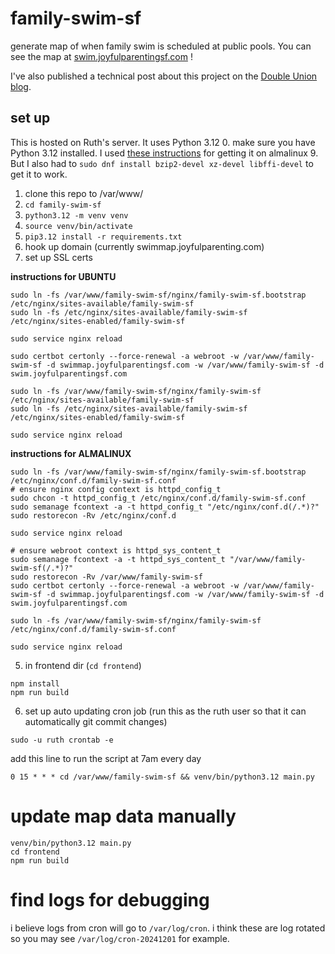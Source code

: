 # family-swim-sf
generate map of when family swim is scheduled at public pools. You can see the map at [swim.joyfulparentingsf.com](https://swim.joyfulparentingsf.com) !

I've also published a technical post about this project on the [Double Union blog](https://www.tumblr.com/doubleunion/770003986659131392/the-making-of-the-sf-family-swim-map?source=share).

## set up
This is hosted on Ruth's server. It uses Python 3.12
0. make sure you have Python 3.12 installed. I used [these instructions](https://wiki.crowncloud.net/?How_to_Install_Python_3_12_on_AlmaLinux_9) for getting it on almalinux 9. But I also had to `sudo dnf install bzip2-devel xz-devel libffi-devel` to get it to work.
1. clone this repo to /var/www/
2. `cd family-swim-sf`
3. `python3.12 -m venv venv`
4. `source venv/bin/activate`
5. `pip3.12 install -r requirements.txt`
6. hook up domain (currently swimmap.joyfulparenting.com)
7. set up SSL certs

**instructions for UBUNTU**

```
sudo ln -fs /var/www/family-swim-sf/nginx/family-swim-sf.bootstrap /etc/nginx/sites-available/family-swim-sf
sudo ln -fs /etc/nginx/sites-available/family-swim-sf /etc/nginx/sites-enabled/family-swim-sf

sudo service nginx reload

sudo certbot certonly --force-renewal -a webroot -w /var/www/family-swim-sf -d swimmap.joyfulparentingsf.com -w /var/www/family-swim-sf -d swim.joyfulparentingsf.com

sudo ln -fs /var/www/family-swim-sf/nginx/family-swim-sf /etc/nginx/sites-available/family-swim-sf
sudo ln -fs /etc/nginx/sites-available/family-swim-sf /etc/nginx/sites-enabled/family-swim-sf

sudo service nginx reload
```

**instructions for ALMALINUX**

```
sudo ln -fs /var/www/family-swim-sf/nginx/family-swim-sf.bootstrap /etc/nginx/conf.d/family-swim-sf.conf
# ensure nginx config context is httpd_config_t
sudo chcon -t httpd_config_t /etc/nginx/conf.d/family-swim-sf.conf
sudo semanage fcontext -a -t httpd_config_t "/etc/nginx/conf.d(/.*)?"
sudo restorecon -Rv /etc/nginx/conf.d

sudo service nginx reload

# ensure webroot context is httpd_sys_content_t
sudo semanage fcontext -a -t httpd_sys_content_t "/var/www/family-swim-sf(/.*)?"
sudo restorecon -Rv /var/www/family-swim-sf
sudo certbot certonly --force-renewal -a webroot -w /var/www/family-swim-sf -d swimmap.joyfulparentingsf.com -w /var/www/family-swim-sf -d swim.joyfulparentingsf.com

sudo ln -fs /var/www/family-swim-sf/nginx/family-swim-sf /etc/nginx/conf.d/family-swim-sf.conf

sudo service nginx reload
```

5. in frontend dir (`cd frontend`)
```
npm install
npm run build
```

6. set up auto updating cron job (run this as the ruth user so that it can automatically git commit changes)

```
sudo -u ruth crontab -e
```

add this line to run the script at 7am every day

```
0 15 * * * cd /var/www/family-swim-sf && venv/bin/python3.12 main.py
```

# update map data manually

```
venv/bin/python3.12 main.py
cd frontend
npm run build
```

# find logs for debugging

i believe logs from cron will go to `/var/log/cron`. i think these are log rotated so you may see `/var/log/cron-20241201` for example.
